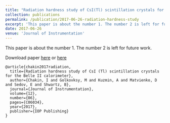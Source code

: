 ```yaml
---
title: "Radiation hardness study of CsI(Tl) scintillation crystals for the Belle II calorimeter"
collection: publications
permalink: /publication/2017-06-26-radiation-hardness-study
excerpt: 'This paper is about the number 1. The number 2 is left for future work.'
date: 2017-06-26
venue: 'Journal of Instrumentation'
---
```

This paper is about the number 1. The number 2 is left for future work.

Download paper [here](http://www.scopus.com/inward/record.url?scp=85023188334&partnerID=8YFLogxK) or 
[here](https://iopscience.iop.org/article/10.1088/1748-0221/12/06/C06034)

```
@article{chakin2017radiation,
  title={Radiation hardness study of CsI (Tl) scintillation crystals for the Belle II calorimeter},
  author={Chakin, I and Golkovksy, M and Kuzmin, A and Matvienko, D and Sedov, E and Shwartz, B},
  journal={Journal of Instrumentation},
  volume={12},
  number={06},
  pages={C06034},
  year={2017},
  publisher={IOP Publishing}
}
```